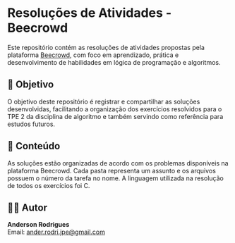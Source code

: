 # Resoluções de Atividades - Beecrowd

Este repositório contém as resoluções de atividades propostas pela plataforma [Beecrowd](https://www.beecrowd.com.br/), com foco em aprendizado, prática e desenvolvimento de habilidades em lógica de programação e algoritmos.

## 📌 Objetivo

O objetivo deste repositório é registrar e compartilhar as soluções desenvolvidas, facilitando a organização dos exercícios resolvidos para o TPE 2 da disciplina de algoritmo e também servindo como referência para estudos futuros.

## 🧠 Conteúdo

As soluções estão organizadas de acordo com os problemas disponíveis na plataforma Beecrowd. Cada pasta representa um assunto e os arquivos possuem o número da tarefa no nome. A linguagem utilizada na resolução de todos os exercícios foi C.

## 👨‍💻 Autor

**Anderson Rodrigues**  
Email: [ander.rodri.jpe@gmail.com](mailto:ander.rodri.jpe@gmail.com)



